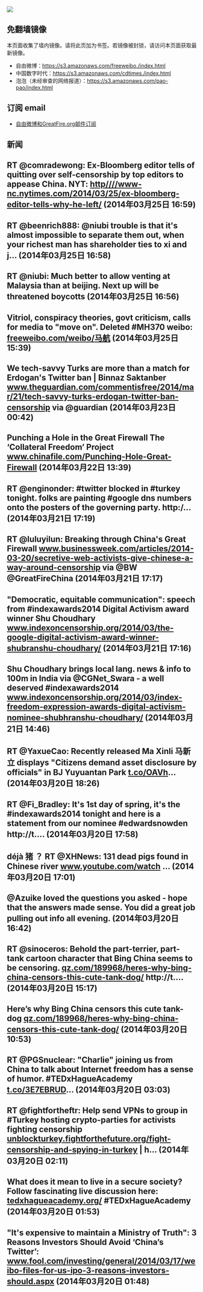 <img src="logos.png" />

## 免翻墙镜像
本页面收集了墙内镜像。请将此页加为书签。若镜像被封锁，请访问本页面获取最新镜像。
* 自由微博：https://s3.amazonaws.com/freeweibo./index.html
* 中国数字时代：https://s3.amazonaws.com/cdtimes./index.html
* 泡泡（未经审查的网络报道）：https://s3.amazonaws.com/pao-pao/index.html

## 订阅 email
* <a href="https://greatfire.us7.list-manage.com/subscribe?u=854fca58782082e0cbdf204a0&id=c78949b93c">自由微博和GreatFire.org邮件订阅</a>
		
## 新闻
RT @comradewong: Ex-Bloomberg editor tells of quitting over self-censorship by top editors to appease China. NYT: <a href="HTTP://http:////www-nc.nytimes.com/2014/03/25/ex-bloomberg-editor-tells-why-he-left/?=_php=true&_type=blogs&_php=true&_type=blogs&_php=true&_type=blogs&_php=true&_type=blogs&_php=true&_type=blogs&_php=true&_type=blogs&_php=true&_type=blogs&_r=6&">http////www-nc.nytimes.com/2014/03/25/ex-bloomberg-editor-tells-why-he-left/</a> (2014年03月25日 16:59)
 ---
RT @beenrich888: @niubi trouble is that it's almost impossible to separate them out, when your richest man has shareholder ties to xi and j… (2014年03月25日 16:58)
 ---
RT @niubi: Much better to allow venting at Malaysia than at beijing. Next up will be threatened boycotts (2014年03月25日 16:56)
 ---
Vitriol, conspiracy theories, govt criticism, calls for media to "move on". Deleted #MH370 weibo: <a href="https://freeweibo.com/weibo/%E9%A9%AC%E8%88%AA?censored">freeweibo.com/weibo/马航</a> (2014年03月25日 15:39)
 ---
We tech-savvy Turks are more than a match for Erdogan's Twitter ban | Binnaz Saktanber <a href="http://www.theguardian.com/commentisfree/2014/mar/21/tech-savvy-turks-erdogan-twitter-ban-censorship?CMP=twt_gu">www.theguardian.com/commentisfree/2014/mar/21/tech-savvy-turks-erdogan-twitter-ban-censorship</a> via @guardian (2014年03月23日 00:42)
 ---
Punching a Hole in the Great Firewall  The ‘Collateral Freedom’ Project  <a href="http://www.chinafile.com/Punching-Hole-Great-Firewall">www.chinafile.com/Punching-Hole-Great-Firewall</a> (2014年03月22日 13:39)
 ---
RT @enginonder: #twitter blocked in #turkey tonight. folks are painting #google dns numbers onto the posters of the governing party. http:/… (2014年03月21日 17:19)
 ---
RT @luluyilun: Breaking through China's Great Firewall <a href="http://www.businessweek.com/articles/2014-03-20/secretive-web-activists-give-chinese-a-way-around-censorship">www.businessweek.com/articles/2014-03-20/secretive-web-activists-give-chinese-a-way-around-censorship</a> via @BW @GreatFireChina (2014年03月21日 17:17)
 ---
"Democratic, equitable communication": speech from #indexawards2014 Digital Activism award winner Shu Choudhary <a href="http://www.indexoncensorship.org/2014/03/the-google-digital-activism-award-winner-shubranshu-choudhary/">www.indexoncensorship.org/2014/03/the-google-digital-activism-award-winner-shubranshu-choudhary/</a> (2014年03月21日 17:16)
 ---
Shu Choudhary brings local lang. news &amp; info to 100m in India via @CGNet_Swara - a well deserved #indexawards2014  <a href="http://www.indexoncensorship.org/2014/03/index-freedom-expression-awards-digital-activism-nominee-shubhranshu-choudhary/">www.indexoncensorship.org/2014/03/index-freedom-expression-awards-digital-activism-nominee-shubhranshu-choudhary/</a> (2014年03月21日 14:46)
 ---
RT @YaxueCao: Recently released Ma Xinli 马新立 displays "Citizens demand asset disclosure by officials" in BJ Yuyuantan Park <a href="http://t.co/OAVh">t.co/OAVh</a>… (2014年03月20日 18:26)
 ---
RT @Fi_Bradley: It's 1st day of spring, it's the #indexawards2014 tonight and here is a statement from our nominee #edwardsnowden http://t.… (2014年03月20日 17:58)
 ---
déjà 猪 ？ RT @XHNews: 131 dead pigs found in Chinese river   <a href="http://www.youtube.com/watch?v=cP1yvuTLnxA&feature=youtube_gdata&utm_content=buffer63ec0&utm_medium=social&utm_source=twitter.com&utm_campaign=buffer">www.youtube.com/watch</a> … (2014年03月20日 17:01)
 ---
@Azuike loved the questions you asked - hope that the answers made sense. You did a great job pulling out info all evening. (2014年03月20日 16:42)
 ---
RT @sinoceros: Behold the part-terrier, part-tank cartoon character that Bing China seems to be censoring. <a href="http://qz.com/189968/heres-why-bing-china-censors-this-cute-tank-dog/">qz.com/189968/heres-why-bing-china-censors-this-cute-tank-dog/</a> http://t.… (2014年03月20日 15:17)
 ---
Here’s why Bing China censors this cute tank-dog <a href="http://qz.com/189968/heres-why-bing-china-censors-this-cute-tank-dog/">qz.com/189968/heres-why-bing-china-censors-this-cute-tank-dog/</a> (2014年03月20日 10:53)
 ---
RT @PGSnuclear: "Charlie" joining us from China to talk about Internet freedom has a sense of humor. #TEDxHagueAcademy <a href="http://t.co/3E7EBRUD">t.co/3E7EBRUD</a>… (2014年03月20日 03:03)
 ---
RT @fightfortheftr: Help send VPNs to group in #Turkey hosting crypto-parties for activists fighting censorship <a href="https://unblockturkey.fightforthefuture.org/fight-censorship-and-spying-in-turkey">unblockturkey.fightforthefuture.org/fight-censorship-and-spying-in-turkey</a> | h… (2014年03月20日 02:11)
 ---
What does it mean to live in a secure society? Follow fascinating live discussion here: <a href="http://tedxhagueacademy.org/">tedxhagueacademy.org/</a> #TEDxHagueAcademy (2014年03月20日 01:53)
 ---
"It's expensive to maintain a Ministry of Truth": 3 Reasons Investors Should Avoid ‘China’s Twitter’: <a href="http://www.fool.com/investing/general/2014/03/17/weibo-files-for-us-ipo-3-reasons-investors-should.aspx#.UynV8v9a8v0.twitter">www.fool.com/investing/general/2014/03/17/weibo-files-for-us-ipo-3-reasons-investors-should.aspx</a> (2014年03月20日 01:48)
 ---
